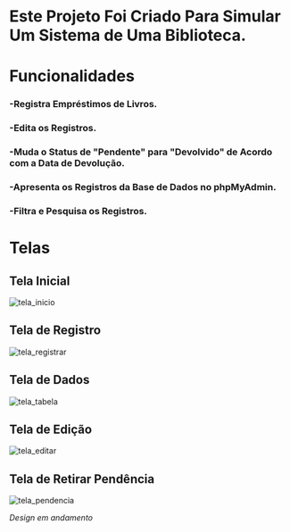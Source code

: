 
<h1>Este Projeto Foi Criado Para Simular Um Sistema de Uma Biblioteca.</h1>

# Funcionalidades

### -Registra Empréstimos de Livros.

### -Edita os Registros.

### -Muda o Status de "Pendente" para "Devolvido" de Acordo com a Data de Devolução.

### -Apresenta os Registros da Base de Dados no phpMyAdmin.

### -Filtra e Pesquisa os Registros.



<h1> Telas</h1>
<div>
<h2>Tela Inicial</h2>

![tela_inicio](https://user-images.githubusercontent.com/95376359/176049987-7dd2234f-e8b9-4b6c-a269-59b846d33ce4.png)

</div>

##

<div>
<h2>Tela de Registro</h2>

![tela_registrar](https://user-images.githubusercontent.com/95376359/176050382-70b361cb-e86f-496b-b116-47ee670244ce.png)

</div>

##

<div>
<h2>Tela de Dados</h2>

![tela_tabela](https://user-images.githubusercontent.com/95376359/176050431-5b3c7e5f-8758-4aef-b595-2450a8189a92.png)

</div>

##

<div>
<h2>Tela de Edição</h2>

![tela_editar](https://user-images.githubusercontent.com/95376359/176050453-8078e5e8-6333-4abc-8a68-329baaadc54c.png)

</div>

##

<div>
<h2>Tela de Retirar Pendência</h2>

![tela_pendencia](https://user-images.githubusercontent.com/95376359/176050478-e624b631-965d-45bc-9b26-84fc5a5d8f2f.png)

</div>


*Design em andamento*
